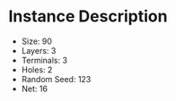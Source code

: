 # Instance Description

* Size: 90
* Layers: 3
* Terminals: 3
* Holes: 2
* Random Seed: 123
* Net: 16
